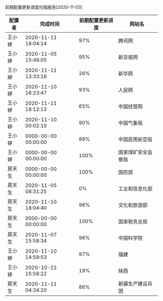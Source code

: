 前期配置更新调度扫描报告[2020-11-03]

|	配置者	|	完成时间	|	前期配置更新进度	|	网站名	|
|----|----|----|----|
|	王小婷	|	2020-11-11 18:04:14	|	 97%	|	腾讯网	|
|	王小婷	|	2020-11-05 15:49:05	|	 95%	|	新京报网	|
|	王小婷	|	2020-11-11 13:33:16	|	 26%	|	新华网	|
|	王小婷	|	2020-11-10 16:23:47	|	 93%	|	人民网	|
|	王小婷	|	2020-11-11 18:12:13	|	 65%	|	中国经营网	|
|	王小婷	|	2020-11-10 00:02:10	|	 90%	|	中国气象局	|
|	王小婷	|	0000-00-00 00:00:00	|	 89%	|	中国民用航空局	|
|	王小婷	|	0000-00-00 00:00:00	|	100%	|	国家煤矿安全监察局	|
|	房天生	|	0000-00-00 00:00:00	|	100%	|	国防部	|
|	房天生	|	2020-11-05 08:31:25	|	  0%	|	工业和信息化部	|
|	房天生	|	2020-11-10 18:04:40	|	 96%	|	文化和旅游部	|
|	房天生	|	0000-00-00 00:00:00	|	100%	|	国家税务总局	|
|	房天生	|	2020-11-07 15:58:34	|	 96%	|	中国科学院	|
|	王小婷	|	2020-11-10 14:59:53	|	 97%	|	福建	|
|	王小婷	|	2020-10-22 15:58:22	|	 19%	|	陕西	|
|	房天生	|	2020-11-11 04:34:20	|	 86%	|	新疆生产建设兵团	|
 
